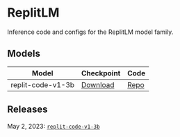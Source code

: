 # ReplitLM
Inference code and configs for the ReplitLM model family.

## Models
| Model | Checkpoint | Code |
| --- | --- | --- |
| replit-code-v1-3b | [Download](https://huggingface.co/replit/replit-code-v1-3b/resolve/main/pytorch_model.bin) | [Repo](https://github.com/replit/ReplitLM/tree/main/replit-code-v1-3b) |


## Releases
May 2, 2023: [`replit-code-v1-3b`](https://github.com/replit/ReplitLM/tree/main/replit-code-v1-3b)
